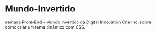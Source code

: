 # Mundo-Invertido
 semana Front-End - Mundo Invertido da Digital Innovation One Inc. sobre como criar um tema dinâmico com CSS.
